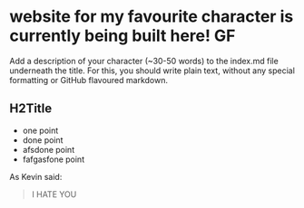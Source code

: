 # website for my favourite character is currently being built here! GF
Add a description of your character (~30-50 words) to the index.md file underneath the title. For this, you should write plain text, without any special formatting or GitHub flavoured markdown.

## H2Title 
* one point 
* done point 
* afsdone point 
* fafgasfone point 

As Kevin said: 

> I HATE YOU
